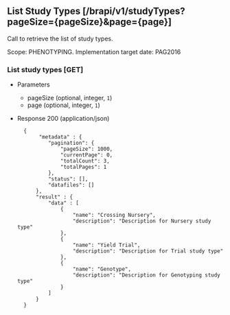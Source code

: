 ## List Study Types [/brapi/v1/studyTypes?pageSize={pageSize}&page={page}]

Call to retrieve the list of study types.

Scope: PHENOTYPING.
Implementation target date: PAG2016

### List study types [GET]
+ Parameters
    + pageSize (optional, integer, `1`)
    + page (optional, integer, `1`)

+ Response 200 (application/json)
        
        {
             "metadata" : {
                "pagination": {
                    "pageSize": 1000,
                    "currentPage": 0,
                    "totalCount": 3,
                    "totalPages": 1
                },
                "status": [],
                "datafiles": []
            },
            "result" : {
                "data" : [
                    {
                        "name": "Crossing Nursery",
                        "description": "Description for Nursery study type"
                    },
                    {
                        "name": "Yield Trial",
                        "description": "Description for Trial study type"
                    },
                    {
                        "name": "Genotype",
                        "description": "Description for Genotyping study type"
                    }
                ]
            }
        }
    

